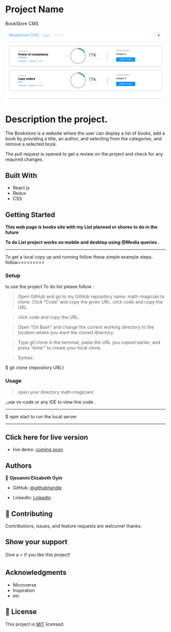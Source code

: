 # Project Name

BookStore CMS

![](./src/bookstore.PNG)


# Description the project.

The Bookstore is a website where the user can display a list of books, add a book by providing a title, an author, and selecting from the categories, and remove a selected book.


The pull request is opened to get a review on the project and check for any required changes.

## Built With

- React js
- Redux
- CSS

## Getting Started

**This web page is books site with my List planned or shores to do in the future**

**To do List project works on mobile and desktop using @Media queries .**

---

To get a local copy up and running follow these simple example steps.
follow>>>>>>>>>

### Setup

to use the project To do list please follow :

> Open GitHub and go to my GitHub repository name: math-magician.to clone.
> Click “Code” and copy the given URL.
> click code and copy the URL.

> click code and copy the URL.

> Open “Git Bash” and change the current working directory to the location where you want the cloned directory.

> Type git clone in the terminal, paste the URL you copied earlier, and press “enter” to create your local clone.

> Syntax:

$ git clone {repository URL}

### Usage

> open your directory math-magician/

\_use vs-code or any IDE to view line code .

---

$ npm start to run the local server

---

## Click here for live version

- live demo: [coming soon]()

## Authors

👤 **Ojesanmi Elizabeth Oyin**

- GitHub: [@githubhandle](https://github.com/Lizdev-05)

- LinkedIn: [LinkedIn](https://www.linkedin.com/in/elizabeth-oyinlade-ojesanmi-0702aa16a)

## 🤝 Contributing

Contributions, issues, and feature requests are welcome!
thanks:

## Show your support

Give a ⭐️ if you like this project!

## Acknowledgments

- Microverse
- Inspiration
- etc

## 📝 License

This project is [MIT](./LICENSE) licensed.
